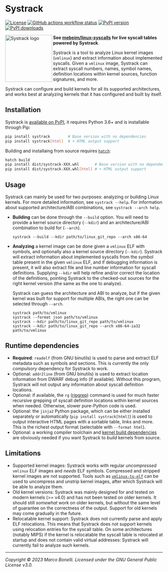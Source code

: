 Systrack
========

[![License][license-badge]](./LICENSE)
[![GitHub actions workflow status][actions-badge]][actions-link]
[![PyPI version][pypi-badge]][pypi-systrack]
[![PyPI downloads][pypi-badge2]][pypi-systrack]

<img align="left" width="150" height="150" src="https://raw.githubusercontent.com/mebeim/systrack/master/assets/logo.png" alt="Systrack logo"></img>

**See [mebeim/linux-syscalls](https://github.com/mebeim/linux-syscalls) for live syscall tables powered by Systrack**.

Systrack is a tool to analyze Linux kernel images (`vmlinux`) and extract
information about implemented syscalls. Given a `vmlinux` image, Systrack can
extract syscall numbers, names, symbol names, definition locations within kernel
sources, function signatures, and more.

Systrack can configure and build kernels for all its supported architectures,
and works best at analyzing kernels that it has configured and built by itself.

Installation
------------

Systrack is [available on PyPI][pypi-systrack], it requires Python 3.6+ and is
installable through Pip:

```bash
pip install systrack        # Base version with no dependencies
pip install systrack[html]  # + HTML output support
```

Building and installaing from source requires [`hatch`][pypi-hatch]:

```bash
hatch build
pip install dist/systrack-XXX.whl       # Base version with no dependencies
pip install dist/systrack-XXX.whl[html] # + HTML output support
```

Usage
-----

Systrack can mainly be used for two purposes: analyzing or building Linux
kernels. For more detailed information, see `systrack --help`. For information
about supported architecture/ABI combinations, see `systrack --arch help`.

- **Building** can be done through the `--build` option. You will need to
  provide a kernel source directory (`--kdir`) and an architecture/ABI
  combination to build for (`--arch`).

  ```none
  systrack --build --kdir path/to/linux_git_repo --arch x86-64
  ```

- **Analyzing** a kernel image can be done given a `vmlinux` ELF with symbols,
  and optionally also a kernel source directory (`--kdir`). Systrack will
  extract information about implemented syscalls from the symbol table present
  in the given `vmlinux` ELF, and if debugging information is present, it will
  also extract file and line number information for syscall definitions.
  Supplying `--kdir` will help refine and/or correct the location of the
  definitions, pointing Systrack to the checked-out sources for the right kernel
  version (the same as the one to analyze).

  Systrack can guess the architecture and ABI to analyze, but if the given
  kernel was built for support for multiple ABIs, the right one can be selected
  through `--arch`.

  ```none
  systrack path/to/vmlinux
  systrack --format json path/to/vmlinux
  systrack --kdir path/to/linux_git_repo path/to/vmlinux
  systrack --kdir path/to/linux_git_repo --arch x86-64-ia32 path/to/vmlinux
  ```

Runtime dependencies
--------------------

- **Required**: `readelf` (from GNU binutils) is used to parse and extract ELF
  metadata such as symbols and sections. This is currently the only *compulsory*
  dependency for Systrack to work.
- Optional: `addr2line` (from GNU binutils) is used to extract location
  information from DWARF debug info (if available). Without this program,
  Systrack will not output any information about syscall definition locations.
- Optional: if available, the `rg` ([ripgrep][ripgrep]) command is used for much
  faster recursive grepping of syscall definition locations within kernel
  sources when needed. Otherwise, slower pure-Python code is used.
- Optional: the `jinja2` Python package, which can be either installed
  separately or automatically (`pip install systrack[html]`) is used to output
  interactive HTML pages with a sortable table, links and more. This is the
  richest output format (selectable with `--format html`).
- Optional: a working compiler toolchain and
  [kernel build dependencies](https://www.kernel.org/doc/html/latest/process/changes.html)
  are obviously needed if you want Systrack to *build* kernels from source.

Limitations
-----------

- Supported kernel images: Systrack works with regular *uncompressed* `vmlinux`
  ELF images and *needs* ELF symbols. Compressed and stripped kernel images are
  not supported. Tools such as
  [`vmlinux-to-elf`](https://github.com/marin-m/vmlinux-to-elf) can be used to
  uncompress and unstrip kernel images, after which Systrack will be able to
  analyze them.
- Old kernel versions: Systrack was mainly designed for and tested on modern
  kernels (>= v4.0) and has not been tested on older kernels. It should still
  *somewhat* work on older kernels, but without the same level of guarantee on
  the correctness of the output. Support for old kernels may come gradually in
  the future.
- Relocatable kernel support: Systrack does not currently parse and apply ELF
  relocations. This means that Systrack does not support kernels using
  relocation entries for the syscall table. On some architectures (notably MIPS)
  if the kernel is relocatable the syscall table is relocated at startup and
  does not contain valid virtual addresses: Systrack will currently fail to
  analyze such kernels.

---

*Copyright &copy; 2023 Marco Bonelli. Licensed under the GNU General Public License v3.0.*

[license-badge]: https://img.shields.io/github/license/mebeim/systrack?color=blue
[actions-badge]: https://img.shields.io/github/actions/workflow/status/mebeim/systrack/publish.yml?event=release&label=publish
[actions-link]:  https://github.com/mebeim/systrack/actions/workflows/publish.yml
[pypi-badge]:    https://img.shields.io/pypi/v/systrack
[pypi-badge2]:   https://img.shields.io/pypi/dm/systrack
[pypi-systrack]: https://pypi.org/project/systrack/
[pypi-hatch]:    https://pypi.org/project/hatch
[ripgrep]:       https://github.com/BurntSushi/ripgrep
